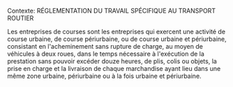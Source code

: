 Contexte: RÉGLEMENTATION DU TRAVAIL SPÉCIFIQUE AU TRANSPORT ROUTIER

Les entreprises de courses sont les entreprises qui exercent une activité de course urbaine, de course périurbaine, ou de course urbaine et périurbaine, consistant en l'acheminement sans rupture de charge, au moyen de véhicules à deux roues, dans le temps nécessaire à l'exécution de la prestation sans pouvoir excéder douze heures, de plis, colis ou objets, la prise en charge et la livraison de chaque marchandise ayant lieu dans une même zone urbaine, périurbaine ou à la fois urbaine et périurbaine.